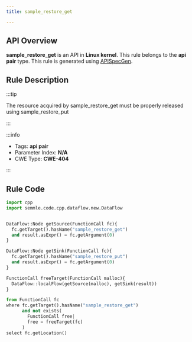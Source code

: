 ```yaml
---
title: sample_restore_get

---
```



## API Overview
**sample_restore_get** is an API in **Linux kernel**. This rule belongs to the **api pair** type. This rule is generated using [APISpecGen](../../tools/APISpecGen).
## Rule Description

:::tip

The resource acquired by sample_restore_get must be properly released using sample_restore_put

:::

:::info

- Tags: **api pair**
- Parameter Index: **N/A**
- CWE Type: **CWE-404**

:::

## Rule Code
```python
import cpp
import semmle.code.cpp.dataflow.new.DataFlow


DataFlow::Node getSource(FunctionCall fc){
  fc.getTarget().hasName("sample_restore_get")
  and result.asExpr() = fc.getArgument(0)
}

DataFlow::Node getSink(FunctionCall fc){
  fc.getTarget().hasName("sample_restore_put")
  and result.asExpr() = fc.getArgument(0)
}

FunctionCall freeTarget(FunctionCall malloc){
  DataFlow::localFlow(getSource(malloc), getSink(result))
}

from FunctionCall fc
where fc.getTarget().hasName("sample_restore_get")
      and not exists(
        FunctionCall free| 
        free = freeTarget(fc)
      )
select fc.getLocation()

    
```